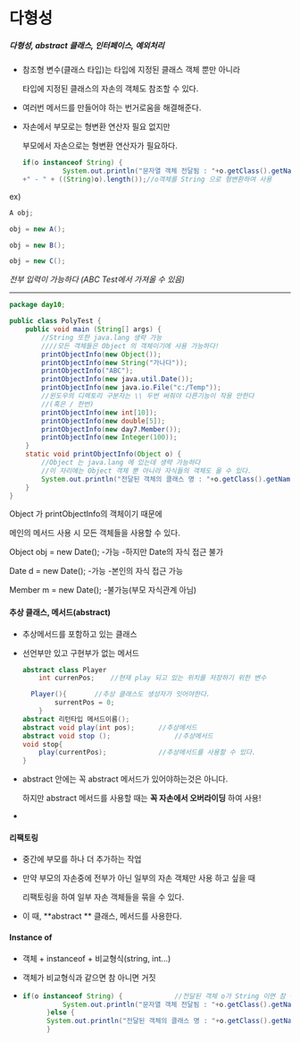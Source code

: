 # 다형성

##### 다형성, abstract 클래스, 인터페이스, 예외처리

- 참조형 변수(클래스 타입)는 타입에 지정된 클래스 객체 뿐만 아니라

  타입에 지정된 클래스의 자손의 객체도 참조할 수 있다.

- 여러번 메서드를 만들어야 하는 번거로움을 해결해준다.

- 자손에서 부모로는 형변환 연산자 필요 없지만

  부모에서 자손으로는 형변환 연산자가 필요하다.

  ```java
  if(o instanceof String) {		
  			System.out.println("문자열 객체 전달됨 : "+o.getClass().getName()
  +" - " + ((String)o).length());//o객체를 String 으로 형변환하여 사용
  ```

  

ex)

```java
A obj;

obj = new A();

obj = new B(); 

obj = new C();
```

*전부 입력이 가능하다 (ABC Test에서 가져올 수 있음)*

---



```java
package day10;

public class PolyTest {
	public void main (String[] args) {			
        //String 또한 java.lang 생략 가능
        ////모든 객체들은 Object 의 객체이기에 사용 가능하다!
		printObjectInfo(new Object());			
		printObjectInfo(new String("가나다"));
		printObjectInfo("ABC");
		printObjectInfo(new java.util.Date());
		printObjectInfo(new java.io.File("c:/Temp"));	
        //윈도우의 디렉토리 구분자는 \\ 두번 써줘야 다른기능이 작용 안한다 
        //(혹은 / 한번)
		printObjectInfo(new int[10]);
		printObjectInfo(new double[5]);
		printObjectInfo(new day7.Member());		
		printObjectInfo(new Integer(100));
	}
	static void printObjectInfo(Object o) {		
        //Object 는 java.lang 에 있는데 생략 가능하다
        //이 자리에는 Object 객체 뿐 아니라 자식들의 객체도 올 수 있다.
		System.out.println("전달된 객체의 클래스 명 : "+o.getClass().getName());
	}
}
```

Object 가 printObjectInfo의 객체이기 때문에

메인의 메서드 사용 시 모든 객체들을 사용할 수 있다.



Object obj =  new Date();		-가능		-하지만 Date의 자식 접근 불가

Date d = new Date();				-가능		-본인의 자식 접근 가능

Member m = new Date();		-불가능(부모 자식관계 아님)



#### 추상 클래스, 메서드(abstract)

- 추상메서드를 포함하고 있는 클래스

- 선언부만 있고 구현부가 없는 메서드

  ```java
  abstract class Player
      int currenPos;	//현재 play 되고 있는 위치를 저장하기 위한 변수
  
  	Player(){		//추상 클래스도 생성자가 잇어야한다.
          surrentPos = 0;
      }
  abstract 리턴타입 메서드이름();
  abstract void play(int pos);		//추상메서드
  abstract void stop ();				//추상메서드
  void stop{
      play(currentPos);				//추상메서드를 사용할 수 있다.
  }
  ```

- abstract 안에는 꼭 abstract 메서드가 있어야하는것은 아니다.

  하지만 abstract 메서드를 사용할 때는 **꼭 자손에서 오버라이딩** 하여 사용!

- 



#### 리팩토링

- 중간에 부모를 하나 더 추가하는 작업

- 만약 부모의 자손중에 전부가 아닌 일부의 자손 객체만 사용 하고 싶을 때 

  리팩토링을 하여 일부 자손 객체들을 묶을 수 있다.

- 이 때, **abstract ** 클래스, 메서드를 사용한다.





#### Instance of

- 객체 + instanceof + 비교형식(string, int...)

- 객체가 비교형식과 같으면 참 아니면 거짓

- ```java
  if(o instanceof String) {				//전달된 객체 o가 String 이면 참 아니면 거짓
  			System.out.println("문자열 객체 전달됨 : "+o.getClass().getName());
  		}else {
  		System.out.println("전달된 객체의 클래스 명 : "+o.getClass().getName());
  		}
  ```

  

